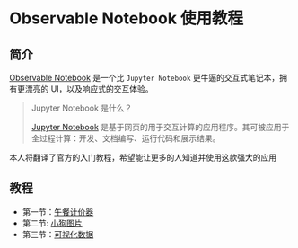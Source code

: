 # Observable Notebook 使用教程

## 简介

[Observable Notebook](https://beta.observablehq.com/) 是一个比 `Jupyter Notebook` 更牛逼的交互式笔记本，拥有更漂亮的 UI，以及响应式的交互体验。

> Jupyter Notebook 是什么？
>
> [Jupyter Notebook](http://jupyter.org/) 是基于网页的用于交互计算的应用程序。其可被应用于全过程计算：开发、文档编写、运行代码和展示结果。

本人将翻译了官方的入门教程，希望能让更多的人知道并使用这款强大的应用

## 教程

- 第一节：[午餐计价器](https://beta.observablehq.com/@weigrand/tutorial-1-lunch-calculator)
- 第二节: [小狗图片](https://beta.observablehq.com/@weigrand/tutorial-2-dog-pictures)
- 第三节：[可视化数据](https://beta.observablehq.com/@weigrand/tutorial-3-visualizing-data)